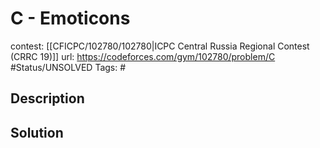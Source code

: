 # C - Emoticons

contest: [[CFICPC/102780/102780|ICPC Central Russia Regional Contest (CRRC 19)]]
url: https://codeforces.com/gym/102780/problem/C
#Status/UNSOLVED
Tags: #

## Description

## Solution

